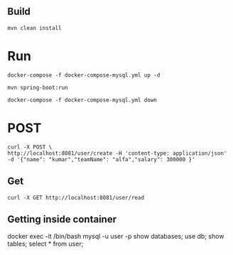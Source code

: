 ## Build

``` 
mvn clean install
```


# Run
```
docker-compose -f docker-compose-mysql.yml up -d

mvn spring-boot:run

docker-compose -f docker-compose-mysql.yml down

```

# POST

```
curl -X POST \
http://localhost:8081/user/create -H 'content-type: application/json' -d '{"name": "kumar","teamName": "alfa","salary": 300000 }'

```
## Get 

```
curl -X GET http://localhost:8081/user/read 
```

## Getting inside container

docker exec -it <container-id> /bin/bash
mysql -u user -p
show databases;
use db;
show tables;
select * from user;
